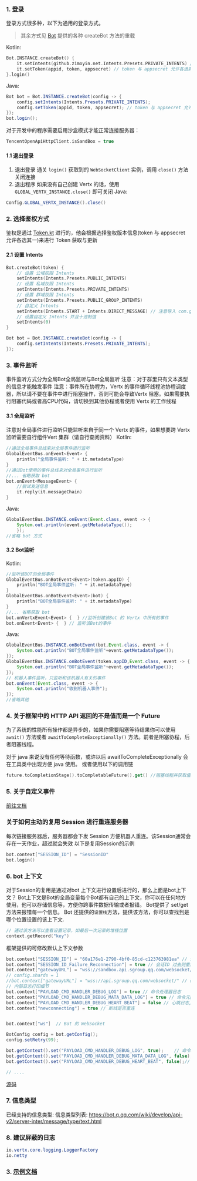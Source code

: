 ### 1. 登录
登录方式很多种，以下为通用的登录方式。
> 其余方式见 [Bot](src%2Fmain%2Fkotlin%2Fgithub%2Fzimoyin%2Fbot%2FBot.kt) 提供的各种 createBot 方法的重载

Kotlin:
```kotlin
Bot.INSTANCE.createBot() {
    it.setIntents(github.zimoyin.net.Intents.Presets.PRIVATE_INTENTS) //设置权限
    it.setToken(appid, token, appsecret) // token 与 appsecret 允许各选其一
}.login()
```

Java:
```java
Bot bot = Bot.INSTANCE.createBot(config -> {
    config.setIntents(Intents.Presets.PRIVATE_INTENTS);
    config.setToken(appid, token, appsecret); // token 与 appsecret 允许各选其一
});
bot.login();
```

对于开发中的程序需要启用沙盒模式才能正常连接服务器：
```kotlin
TencentOpenApiHttpClient.isSandBox = true
```
#### 1.1 退出登录
1. 退出登录
   通关 `login()` 获取到的 `WebSocketClient` 实例，调用 `close()` 方法关闭连接
2. 退出程序
   如果没有自己创建 Vertx 的话，使用 `GLOBAL_VERTX_INSTANCE.close()` 即可关闭
   Java:
```java
Config.GLOBAL_VERTX_INSTANCE().close()
```

### 2. 选择鉴权方式
鉴权是通过 [Token.kt](src%2Fmain%2Fkotlin%2Fgithub%2Fzimoyin%2Fnet%2FToken.kt) 进行的，他会根据选择鉴权版本信息(token 与 appsecret 允许各选其一)来进行 Token 获取与更新

#### 2.1 设置 Intents
```kotlin
Bot.createBot(token) {
    // 设置 公域权限 Intents
    setIntents(Intents.Presets.PUBLIC_INTENTS)
    // 设置 私域权限 Intents
    setIntents(Intents.Presets.PRIVATE_INTENTS)
    // 设置 群域权限 Intents
    setIntents(Intents.Presets.PUBLIC_GROUP_INTENTS)
    // 自定义 Intents
    setIntents(Intents.START + Intents.DIRECT_MESSAGE) // 注意导入 com.github.zimoyin.qqbot.net.plus
    // 设置自定义 Intents 并且十进制值
    setIntents(0)
}
```

```java
Bot bot = Bot.INSTANCE.createBot(config -> {
    config.setIntents(Intents.Presets.PRIVATE_INTENTS);
});
```

### 3. 事件监听
事件监听方式分为全局Bot全局监听与Bot全局监听
注意：对于群里只有文本类型的信息才能触发事件
注意：事件所在协程为，Vertx 的事件循环线程池协程调度器，所以请不要在事件中进行阻塞操作，否则可能会导致Vertx 阻塞。如果需要执行阻塞代码或者高CPU代码，请切换到其他协程或者使用 Vertx 的工作线程
#### 3.1 全局监听
注意对全局事件进行监听只能监听来自于同一个 Vertx 的事件，如果想要跨 Vertx 监听需要自行组件Vert 集群（请自行查阅资料）
Kotlin:
```kotlin
//通过全局事件总线来对全局事件进行监听
GlobalEventBus.onEvent<Event> {
    println("全局事件监听: " + it.metadataType)
}
//通过Bot使用的事件总线来对全局事件进行监听
//... 省略获取 bot
bot.onEvent<MessageEvent> {
    //尝试发送信息
    it.reply(it.messageChain)
}
```

Java:
```java
GlobalEventBus.INSTANCE.onEvent(Event.class, event -> {
    System.out.println(event.getMetadataType());
    });
//省略 bot 方式
```
#### 3.2 Bot监听
Kotlin:
```kotlin
//监听该BOT的全局事件
GlobalEventBus.onBotEvent<Event>(token.appID) {
    println("BOT全局事件监听: " + it.metadataType)
}
GlobalEventBus.onBotEvent<Event>(bot) {
    println("BOT全局事件监听: " + it.metadataType)
}
//... 省略获取 bot
bot.onVertxEvent<Event> {  } //监听创建该Bot 的 Vertx 中所有的事件
bot.onEvent<Event> {  } // 监听该Bot的事件
```
Java:
```java
GlobalEventBus.INSTANCE.onBotEvent(bot,Event.class, event -> {
    System.out.println("BOT全局事件监听"+event.getMetadataType());
});
GlobalEventBus.INSTANCE.onBotEvent(token.appID,Event.class, event -> {
    System.out.println("BOT全局事件监听"+event.getMetadataType());
});
// 机器人事件监听，只监听和该机器人有关的事件
bot.onEvent(Event.class, event -> {
    System.out.println("收到机器人事件");
});
//省略其他
```
### 4. 关于框架中的 HTTP API 返回的不是值而是一个 Future
为了系统的性能所有操作都是异步的，如果你需要阻塞等待结果你可以使用 `await()` 方法或者 `awaitToCompleteExceptionally()` 方法。前者是阻塞协程，后者阻塞线程。

对于 java 来说没有任何等待函数，或许以后 awaitToCompleteExceptionally 会在工具类中出现方便 java 使用。
或者使用以下的调用链
```kotlin
future.toCompletionStage().toCompletableFuture().get() //阻塞线程并获取值

```

### 5. 关于自定义事件
[前往文档](CustomEvent.md)

### 关于如何主动的复用 Session 进行重连服务器
每次链接服务器后，服务器都会下发 Session 方便机器人重连。该Session通常会存在一天作业，超过就会失效
以下是复用Session的示例
```kotlin
bot.context["SESSION_ID"] = "SessionID"
bot.login()
```

### 6. bot 上下文
对于Session的复用是通过对bot 上下文进行设置后进行的，那么上面是bot上下文？
Bot上下文是Bot的全局变量每个Bot都有自己的上下文，你可以在任何地方使用，他可以存储信息等，方便你跨事件数据传输或者报错。
Bot提供了 set/get 方法来报错每一个信息。
Bot 还提供的`设置栈`方法，提供该方法，你可以查找到是哪个位置设置的该上下文.
```kotlin
// 通过该方法可以查看设置记录，如最后一次记录的堆栈位置
context.getRecord("key")
```
框架提供的可修改默认上下文参数
```kotlin
bot.context["SESSION_ID"] = "60a176e1-2790-4bf0-85cd-c123763981ea" // 设置Session ID 用于复用已经存在的会话。注意：适用于沙盒环境，正式环境请谨慎使用
bot.context["SESSION_ID_Failure_Reconnection"] = true // 会话ID 过去则重连
bot.context["gatewayURL"] = "wss://sandbox.api.sgroup.qq.com/websocket/" // 硬编码设置wss接入点同时shards设置为1.不推荐使用
// config.shards = 1
//bot.context["gatewayURL"] = "wss://api.sgroup.qq.com/websocket/" // 硬编码设置wss接入点同时shards设置为1.不推荐使用
// 内部日志打印细节
bot.context["PAYLOAD_CMD_HANDLER_DEBUG_LOG"] = true // 命令处理器日志
bot.context["PAYLOAD_CMD_HANDLER_DEBUG_MATA_DATA_LOG"] = true // 命令元数据日志
bot.context["PAYLOAD_CMD_HANDLER_DEBUG_HEART_BEAT"] = false // 心跳日志,不能单独开启应该与上面两个其中一个一并开启
bot.context["newconnecting"] = true // 断线是否重连


bot.context["ws"]  // Bot 的 WebSocket
```

```java
BotConfig config = bot.getConfig();
config.setRetry(99);

bot.getContext().set("PAYLOAD_CMD_HANDLER_DEBUG_LOG", true);    // 命令处理器日志
bot.getContext().set("PAYLOAD_CMD_HANDLER_DEBUG_MATA_DATA_LOG", false); // 命令元数据日志
bot.getContext().set("PAYLOAD_CMD_HANDLER_DEBUG_HEART_BEAT", false);// 心跳日志,不能单独开启应该与上面两个其中一个一并开启

// ....
```

[源码](..%2Fsrc%2Fmain%2Fkotlin%2Fcom%2Fgithub%2Fzimoyin%2Fqqbot%2Fbot%2FBotContent.kt)

### 7. 信息类型
已经支持的信息类型:
信息类型列表: https://bot.q.qq.com/wiki/develop/api-v2/server-inter/message/type/text.html

### 8. 建议屏蔽的日志
```java
io.vertx.core.logging.LoggerFactory
io.netty
```

### 3. [示例文档](%E7%A4%BA%E4%BE%8B.md)
